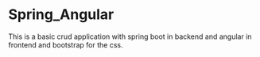 # Spring_Angular
This is a basic crud application with spring boot in backend and angular in frontend and bootstrap for the css.
